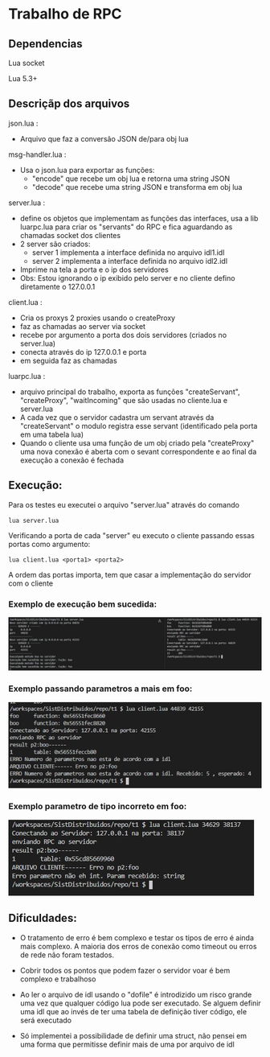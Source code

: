 # Trabalho de RPC

## Dependencias 

Lua socket

Lua 5.3+

## Descriçãp dos arquivos

json.lua : 

* Arquivo que faz a conversão JSON de/para obj lua 

msg-handler.lua :

* Usa o json.lua para exportar as funções:
  * "encode" que recebe um obj lua e retorna uma string JSON 
  * "decode" que recebe uma string JSON e transforma em obj lua

server.lua :

* define os objetos que implementam as funções das interfaces, usa a lib luarpc.lua para criar os "servants" do RPC e fica aguardando as chamadas socket dos clientes
* 2 server são criados:
  * server 1 implementa a interface definida no arquivo idl1.idl
  * server 2 implementa a interface definida no arquivo idl2.idl
* Imprime na tela a porta e o ip dos servidores
* Obs: Estou ignorando o ip exibido pelo server e no cliente defino diretamente o 127.0.0.1

client.lua : 

* Cria os proxys 2 proxies usando o createProxy
* faz as chamadas ao server via socket
* recebe por argumento a porta dos dois servidores (criados no server.lua)
* conecta através do ip 127.0.0.1 e porta
* em seguida faz as chamadas

luarpc.lua :

* arquivo principal do trabalho, exporta as funções "createServant", "createProxy", "waitIncoming" que são usadas no cliente.lua e server.lua
* A cada vez que o servidor cadastra um servant através da "createServant" o modulo registra esse servant (identificado pela porta em uma tabela lua)
* Quando o cliente usa uma função de um obj criado pela "createProxy" uma nova conexão é aberta com o sevant correspondente e ao final da execução a conexão é fechada

## Execução:

Para os testes eu executei o arquivo "server.lua" através do comando

```
lua server.lua
```

Verificando a porta de cada "server" eu executo o cliente passando essas portas como argumento:

```
lua client.lua <porta1> <porta2>
```

A ordem das portas importa, tem que casar a implementação do servidor com o cliente 

### Exemplo de execução bem sucedida:

![image](imgs/FluxoNormal.JPG)

### Exemplo passando parametros a mais em foo:

![image](imgs/erroP2Foo.JPG)

### Exemplo parametro de tipo incorreto em foo:

![image](imgs/erroP2FooTipo.JPG)

## Dificuldades:

* O tratamento de erro é bem complexo e testar os tipos de erro é ainda mais complexo. A maioria dos erros de conexão como timeout ou erros de rede não foram testados. 

* Cobrir todos os pontos que podem fazer o servidor voar é bem complexo e trabalhoso

* Ao ler o arquivo de idl usando o "dofile" é introdizido um risco grande uma vez que qualquer código lua pode ser executado. Se alguem definir uma idl que ao invés de ter uma tabela de definição tiver código, ele será executado

* Só implementei a possibilidade de definir uma struct, não pensei em uma forma que permitisse definir mais de uma por arquivo de idl








